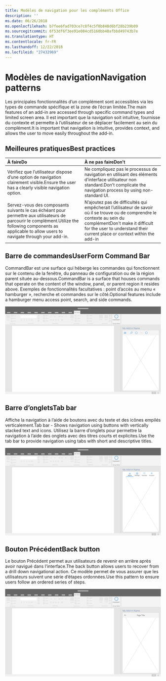```yaml
---
title: Modèles de navigation pour les compléments Office
description: ''
ms.date: 06/26/2018
ms.openlocfilehash: b7fee6fad703ce7c8f4c5f8b848d6bf28b239b09
ms.sourcegitcommit: 6f53df6f3ee91e084cd5160bb48afbbd49743b7e
ms.translationtype: HT
ms.contentlocale: fr-FR
ms.lasthandoff: 12/22/2018
ms.locfileid: "27432969"
---
```

# <a name="navigation-patterns"></a><span data-ttu-id="7f6b8-102">Modèles de navigation</span><span class="sxs-lookup"><span data-stu-id="7f6b8-102">Navigation patterns</span></span>

<span data-ttu-id="7f6b8-103">Les principales fonctionnalités d’un complément sont accessibles via les types de commande spécifique et la zone de l’écran limitée.</span><span class="sxs-lookup"><span data-stu-id="7f6b8-103">The main features of an add-in are accessed through specific command types and limited screen area.</span></span> <span data-ttu-id="7f6b8-104">Il est important que la navigation soit intuitive, fournisse du contexte et permette à l’utilisateur de se déplacer facilement au sein du complément.</span><span class="sxs-lookup"><span data-stu-id="7f6b8-104">It is important that navigation is intuitive, provides context, and allows the user to move easily throughout the add-in.</span></span>

## <a name="best-practices"></a><span data-ttu-id="7f6b8-105">Meilleures pratiques</span><span class="sxs-lookup"><span data-stu-id="7f6b8-105">Best practices</span></span>

| <span data-ttu-id="7f6b8-106">À faire</span><span class="sxs-lookup"><span data-stu-id="7f6b8-106">Do</span></span>    | <span data-ttu-id="7f6b8-107">À ne pas faire</span><span class="sxs-lookup"><span data-stu-id="7f6b8-107">Don't</span></span> |
| :---- | :---- |
| <span data-ttu-id="7f6b8-108">Vérifiez que l’utilisateur dispose d’une option de navigation clairement visible.</span><span class="sxs-lookup"><span data-stu-id="7f6b8-108">Ensure the user has a clearly visible navigation option.</span></span> | <span data-ttu-id="7f6b8-109">Ne compliquez pas le processus de navigation en utilisant des éléments d’interface utilisateur non standard.</span><span class="sxs-lookup"><span data-stu-id="7f6b8-109">Don't complicate the navigation process by using non-standard UI.</span></span>
| <span data-ttu-id="7f6b8-110">Servez-vous des composants suivants le cas échéant pour permettre aux utilisateurs de parcourir le complément.</span><span class="sxs-lookup"><span data-stu-id="7f6b8-110">Utilize the following components as applicable to allow users to navigate through your add-in.</span></span> | <span data-ttu-id="7f6b8-111">N’ajoutez pas de difficultés qui empêcherait l’utilisateur de savoir où il se trouve ou de comprendre le contexte au sein du complément</span><span class="sxs-lookup"><span data-stu-id="7f6b8-111">Don't make it difficult for the user to understand their current place or context within the add-in</span></span>



## <a name="command-bar"></a><span data-ttu-id="7f6b8-112">Barre de commandes</span><span class="sxs-lookup"><span data-stu-id="7f6b8-112">UserForm Command Bar</span></span>

<span data-ttu-id="7f6b8-113">CommandBar est une surface qui héberge les commandes qui fonctionnent sur le contenu de la fenêtre, du panneau de configuration ou de la région parent située au-dessous.</span><span class="sxs-lookup"><span data-stu-id="7f6b8-113">CommandBar is a surface that houses commands that operate on the content of the window, panel, or parent region it resides above.</span></span> <span data-ttu-id="7f6b8-114">Exemples de fonctionnalités facultatives : point d’accès au menu « hamburger », recherche et commandes sur le côté.</span><span class="sxs-lookup"><span data-stu-id="7f6b8-114">Optional features include a hamburger menu access point, search, and side commands.</span></span>

![Commandes – spécifications pour le volet Office du bureau](../images/add-in-command-bar.png)



## <a name="tab-bar"></a><span data-ttu-id="7f6b8-116">Barre d’onglets</span><span class="sxs-lookup"><span data-stu-id="7f6b8-116">Tab bar</span></span>

<span data-ttu-id="7f6b8-117">Affiche la navigation à l’aide de boutons avec du texte et des icônes empilés verticalement.</span><span class="sxs-lookup"><span data-stu-id="7f6b8-117">Tab bar - Shows navigation using buttons with vertically stacked text and icons.</span></span> <span data-ttu-id="7f6b8-118">Utilisez la barre d’onglets pour permettre la navigation à l’aide des onglets avec des titres courts et explicites.</span><span class="sxs-lookup"><span data-stu-id="7f6b8-118">Use the tab bar to provide navigation using tabs with short and descriptive titles.</span></span>

![Barre d’onglets – spécifications pour le volet Office du bureau](../images/add-in-tab-bar.png)


## <a name="back-button"></a><span data-ttu-id="7f6b8-120">Bouton Précédent</span><span class="sxs-lookup"><span data-stu-id="7f6b8-120">Back button</span></span>

<span data-ttu-id="7f6b8-121">Le bouton Précédent permet aux utilisateurs de revenir en arrière après avoir navigué dans l’interface.</span><span class="sxs-lookup"><span data-stu-id="7f6b8-121">The back button allows users to recover from a drill down navigational action.</span></span> <span data-ttu-id="7f6b8-122">Ce modèle permet de vous assurer que les utilisateurs suivent une série d’étapes ordonnées.</span><span class="sxs-lookup"><span data-stu-id="7f6b8-122">Use this pattern to ensure users follow an ordered series of steps.</span></span>  

![Bouton Précédent – spécifications pour le volet Office du bureau](../images/add-in-back-button.png)
